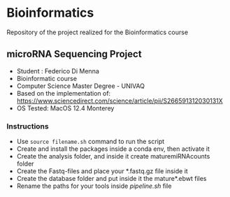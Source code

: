 # Bioinformatics
Repository of the project realized for the Bioinformatics course


## microRNA Sequencing Project
- Student : Federico Di Menna
- Bioinformatic course
- Computer Science Master Degree - UNIVAQ
- Based on the implementation of: https://www.sciencedirect.com/science/article/pii/S266591312030131X 
- OS Tested: MacOS 12.4 Monterey

### Instructions
- Use `source filename.sh` command to run the script
- Create and install the packages inside a conda env, then activate it
- Create the analysis folder, and inside it create maturemiRNAcounts folder
- Create the Fastq-files and place your *.fastq.gz file inside it
- Create the database folder and put inside it the mature*.ebwt files
- Rename the paths for your tools inside *pipeline.sh* file
